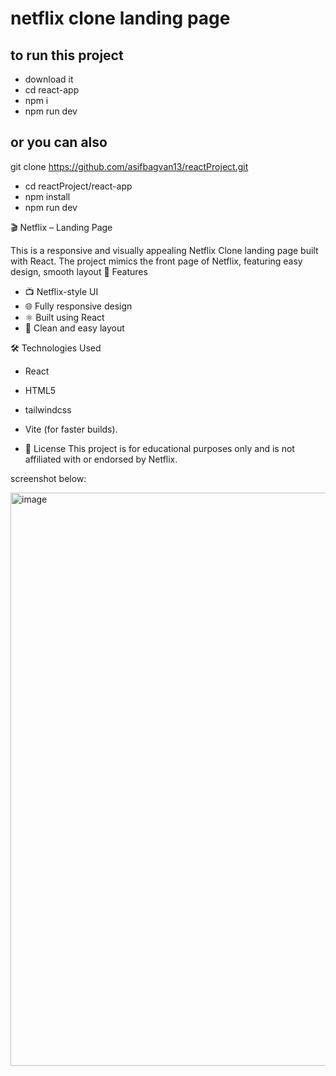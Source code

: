 # netflix clone landing page
## to run this project
- download it
- cd react-app
- npm i
- npm run dev
## or you can also
git clone https://github.com/asifbagvan13/reactProject.git
- cd reactProject/react-app
- npm install
- npm run dev

🎬 Netflix – Landing Page

This is a responsive and visually appealing Netflix Clone landing page built with React. The project mimics the front page of Netflix, featuring easy design, smooth layout
🚀 Features
- 📺 Netflix-style UI
- 🌐 Fully responsive design
- ⚛️ Built using React
- 🎨 Clean and easy layout

🛠️ Technologies Used
- React
- HTML5
- tailwindcss
- Vite (for faster builds).


- 📜 License
This project is for educational purposes only and is not affiliated with or endorsed by Netflix.

screenshot below:

<img width="1919" height="917" alt="image" src="https://github.com/user-attachments/assets/8ad315c8-2ea3-480b-83b4-b7265b231cc7" />
